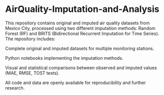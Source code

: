 # AirQuality-Imputation-and-Analysis
This repository contains original and imputed air quality datasets from Mexico City, processed using two different imputation methods: Random Forest (RF) and BRITS (Bidirectional Recurrent Imputation for Time Series).
The repository includes:

Complete original and imputed datasets for multiple monitoring stations.

Python notebooks implementing the imputation methods.

Visual and statistical comparisons between observed and imputed values (MAE, RMSE, TOST tests).

All code and data are openly available for reproducibility and further research.

